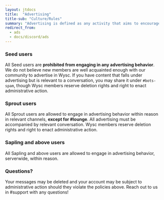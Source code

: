 ```yaml
---
layout: jtdocs
title:  "Advertising"
title-sub: "Culture/Rules"
summary: "Advertising is defined as any activity that aims to encourage an external user to engage with a product or service you (1) own, (2) are affiliated with, or (3) derive some benefit from. Advertising is a restricted category on Wysc. Other Culture/Rules still apply."
redirect_from:
  - ads
  - docs/discord/ads
---
```



### Seed users

All Seed users are **prohibited from engaging in any advertising behavior**. We do not believe new members are well acquainted enough with our community to advertise in Wysc. If you have content that falls under advertising but is relevant to a conversation, you may share it under `#bots-spam`, though Wysc members reserve deletion rights and right to enact administrative action.

### Sprout users

All Sprout users are allowed to engage in advertising behavior within reason in relevant channels, **except for #lounge**. All advertising must be accompanied by relevant conversation. Wysc members reserve deletion rights and right to enact administrative action.

### Sapling and above users

All Sapling and above users are allowed to engage in advertising behavior, serverwide, within reason.

### Questions?

Your messages may be deleted and your account may be subject to administrative action should they violate the policies above. Reach out to us in #support with any questions!
